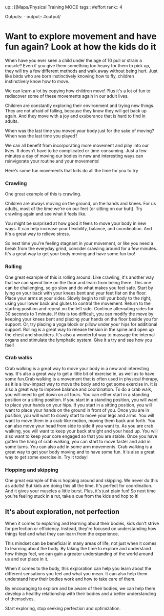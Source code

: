 up:: [[Maps/Physical Training MOC]]
tags:: #effort 
rank:: 4

Outputs:
	- output:: #output/

# Want to explore movement and have fun again? Look at how the kids do it

When have you ever seen a child under the age of 10 pull or strain a muscle? Even if you give them something too heavy for them to pick up, they will try a few different methods and walk away without being hurt. Just like birds who are born instinctively knowing how to fly, children instinctively know how to move.

We can learn a lot by copying how children move! Plus it's a lot of fun to rediscover some of these movements again in our adult lives.

Children are constantly exploring their environment and trying new things. They are not afraid of falling, because they know they will get back up again. And they move with a joy and exuberance that is hard to find in adults.

When was the last time you moved your body just for the sake of moving? When was the last time you played?

We can all benefit from incorporating more movement and play into our lives. It doesn't have to be complicated or time-consuming. Just a few minutes a day of moving our bodies in new and interesting ways can reinvigorate your routine and your movements!

Here's some fun movements that kids do all the time for you to try

### Crawling

One great example of this is crawling. 

Children are always moving on the ground, on the hands and knees. For us adults, most of the time we're on our feet (or sitting on our butt). Try crawling again and see what it feels like. 

You might be surprised at how good it feels to move your body in new ways. It can help increase your flexibility, balance, and coordination. And it's a great way to relieve stress. 

So next time you're feeling stagnant in your movement, or like you need a break from the everyday grind, consider crawling around for a few minutes. It's a great way to get your body moving and have some fun too!

### Rolling

One great example of this is rolling around. Like crawling, it's another way that we can spend time on the floor and learn from being there. This one can be challenging, so go slow and do what makes you feel safe. Start by lying on your back with your knees bent and your feet flat on the floor. Place your arms at your sides. Slowly begin to roll your body to the right, using your lower back and glutes to control the movement. Return to the starting position and repeat on the left side. Continue alternating sides for 30 seconds to 1 minute. If this is too difficult, you can modify the move by keeping your knees bent and placing your hands on the floor beside you for support. Or, try placing a yoga block or pillow under your hips for additional support. Rolling is a great way to release tension in the spine and open up the chest and shoulders. It's also a wonderful way to massage the internal organs and stimulate the lymphatic system. Give it a try and see how you feel!

### Crab walks

Crab walking is a great way to move your body in a new and interesting way. It's also a great way to get a little bit of exercise in, as well as to have some fun.Crab walking is a movement that is often used in physical therapy, as it is a low-impact way to move the body and to get some exercise in. It is also a great way to improve balance and coordination. To do a crab walk, you will need to get down on all fours. You can either start in a standing position or a sitting position. If you start in a standing position, you will want to place your hands on your hips. If you start in a sitting position, you will want to place your hands on the ground in front of you. Once you are in position, you will want to slowly start to move your legs and arms. You will want to move them in a crab-like motion, moving them back and forth. You can also move your head from side to side if you want to. As you are crab walking, you will want to keep your back straight and your head up. You will also want to keep your core engaged so that you are stable. Once you have gotten the hang of crab walking, you can start to move faster and add in some turns. You can also add in some arm movements. Crab walking is a great way to get your body moving and to have some fun. It is also a great way to get some exercise in. Try it today!

### Hopping and skipping

One great example of this is hopping around and skipping. We never do this as adults! But kids are doing this all the time. It's perfect for coordination. And it gives your muscles a little burst. Plus, it's just plain fun! So next time you're feeling stuck in a rut, take a cue from the kids and hop to it!

## It's about exploration, not perfection

When it comes to exploring and learning about their bodies, kids don't strive for perfection or efficiency. Instead, they're focused on understanding how things feel and what they can learn from the experience.

This mindset can be beneficial in many areas of life, not just when it comes to learning about the body. By taking the time to explore and understand how things feel, we can gain a greater understanding of the world around us and our place in it.

When it comes to the body, this exploration can help you learn about the different sensations you feel and what you mean. It can also help them understand how their bodies work and how to take care of them.

By encouraging to explore and be aware of their bodies, we can help them develop a healthy relationship with their bodies and a better understanding of themselves.

Start exploring, stop seeking perfection and optimization.